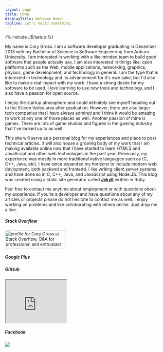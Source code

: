 ```yaml
---
layout: page
title: Home
displayTitle: Welcome Home!
tagline: Let's build something.
---
```

{% include JB/setup %}

My name is Cory Gross. I am a software developer graduating in December 2013
with my Bachelor of Science in Software Engineering from Auburn University. I am
interested in working with a like-minded team to build good software that
people actually use. I am also interested in things like: open platforms such as
the Web, mobile applications, networking, graphics, physics, game development,
and technology in general. I am the type that is interested in technology and
its advancement for it's own sake, but I'd also like to make a real impact with
my work. I have a strong desire for my software to be used. I love learning to 
use new tools and technology, and I also have a passion for open source.
 
I enjoy the startup atmosphere and could definitely see myself heading out to
the Silicon Valley area after graduation. However, there are also larger tech
companies that I have always admired and I think it would be amazing to work at
any one of those places as well. Another passion of mine is games. There are
lots of game studios and figures in the gaming industry that I've looked up to
as well.

This site will serve as a personal blog for my experiences and place to post
technical articles. It will also house a growing body of my work that I am
making available online now that I have started to learn HTML5 and JavaScript
and other web technologies in the past year. Previously, my experience was
mostly in more traditional native languages such as (C, C++, Java, etc). I
have since expanded my horizons to include modern web devlopment, both backend
and frontend. I like writing client server systems and have done so in
C, C++, Java, and JavaScript using Node.JS. This blog was created using a static
site generator called [**Jekyll**][1] written in Ruby.

Feel free to contact me anytime about employment or with questions about my
experience. If you're a developer and have questions about any of my articles
or projects please do not hesitate to contact me as well. I enjoy working on
problems and like collaborating with others online. Just drop me a line.

<div class="row"><div class="span4 offset1"><h5 class="clip-bottom">Stack Overflow</h5><a href="http://stackoverflow.com/users/1359785/cory-gross"><img src="http://stackoverflow.com/users/flair/1359785.png" width="200" height="58" alt="profile for Cory Gross at Stack Overflow, Q&amp;A for professional and enthusiast programmers" title="profile for Cory Gross at Stack Overflow, Q&amp;A for professional and enthusiast programmers"></a></div><div class="span4"><h5 class="clip-bottom">Google Plus</h5><div class="g-plus" data-width="270" data-height="69" data-href="//plus.google.com/105235638732805537250" data-rel="author"></div></div></div><div class="row"><div class="span4 offset1"><h5 class="clip-bottom">GitHub</h5><iframe src="http://githubbadge.appspot.com/badge/{{ site.author.github }}" width="200" height="142"></iframe></div><div class="span4"><h5 class="clip-bottom">Facebook</h5><a href="https://www.facebook.com/{{site.author.facebook}}" target="_TOP" title="Cory Gross"><img src="https://badge.facebook.com/badge/100000663717957.1916.1262426109.png" style="border: 0px;" /></a></div></div>

<!-- Asynchrnous Google Plus Add to Circles Script -->
<script type="text/javascript">
  (function() {
    var po = document.createElement('script'); po.type = 'text/javascript'; po.async = true;
    po.src = 'https://apis.google.com/js/plusone.js';
    var s = document.getElementsByTagName('script')[0]; s.parentNode.insertBefore(po, s);
  })();
</script>

[1]: https://github.com/mojombo/jekyll
[2]: https://gtihub.com/twitter/bootstrap
